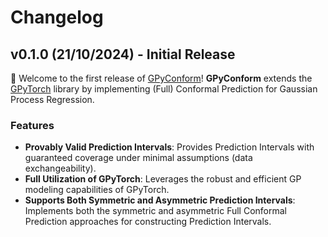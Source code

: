 # Changelog

## v0.1.0 (21/10/2024) - Initial Release

🎉 Welcome to the first release of [GPyConform](https://github.com/harrisp/GPyConform)! **GPyConform** extends the [GPyTorch](https://gpytorch.ai) library by implementing (Full) Conformal Prediction for Gaussian Process Regression.

### Features
- **Provably Valid Prediction Intervals**: Provides Prediction Intervals with guaranteed coverage under minimal assumptions (data exchangeability).
- **Full Utilization of GPyTorch**: Leverages the robust and efficient GP modeling capabilities of GPyTorch.
- **Supports Both Symmetric and Asymmetric Prediction Intervals**: Implements both the symmetric and asymmetric Full Conformal Prediction approaches for constructing Prediction Intervals.
